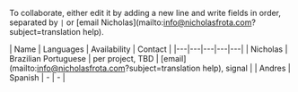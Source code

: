 To collaborate, either edit it by adding a new line and write fields in order, separated by `|` or [email Nicholas](mailto:info@nicholasfrota.com?subject=translation help).

| Name | Languages | Availability | Contact |
|---|---|---|---|---|
| Nicholas | Brazilian Portuguese | per project, TBD | [email](mailto:info@nicholasfrota.com?subject=translation help), signal |
| Andres | Spanish | - | - |